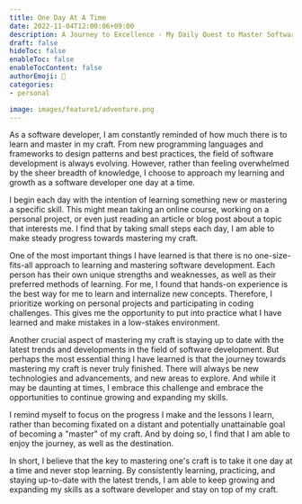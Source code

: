 ```yaml
---
title: One Day At A Time
date: 2022-11-04T12:00:06+09:00
description: A Journey to Excellence - My Daily Quest to Master Software Development
draft: false
hideToc: false
enableToc: false
enableTocContent: false
authorEmoji: 🤖
categories:
- personal

image: images/feature1/adventure.png
---
```


As a software developer, I am constantly reminded of how much there is to learn and master in my craft. From new programming languages and frameworks to design patterns and best practices, the field of software development is always evolving. However, rather than feeling overwhelmed by the sheer breadth of knowledge, I choose to approach my learning and growth as a software developer one day at a time.

I begin each day with the intention of learning something new or mastering a specific skill. This might mean taking an online course, working on a personal project, or even just reading an article or blog post about a topic that interests me. I find that by taking small steps each day, I am able to make steady progress towards mastering my craft.

One of the most important things I have learned is that there is no one-size-fits-all approach to learning and mastering software development. Each person has their own unique strengths and weaknesses, as well as their preferred methods of learning. For me, I found that hands-on experience is the best way for me to learn and internalize new concepts. Therefore, I prioritize working on personal projects and participating in coding challenges. This gives me the opportunity to put into practice what I have learned and make mistakes in a low-stakes environment.

Another crucial aspect of mastering my craft is staying up to date with the latest trends and developments in the field of software development. But perhaps the most essential thing I have learned is that the journey towards mastering my craft is never truly finished. There will always be new technologies and advancements, and new areas to explore. And while it may be daunting at times, I embrace this challenge and embrace the opportunities to continue growing and expanding my skills.

I remind myself to focus on the progress I make and the lessons I learn, rather than becoming fixated on a distant and potentially unattainable goal of becoming a "master" of my craft. And by doing so, I find that I am able to enjoy the journey, as well as the destination.

In short, I believe that the key to mastering one's craft is to take it one day at a time and never stop learning. By consistently learning, practicing, and staying up-to-date with the latest trends, I am able to keep growing and expanding my skills as a software developer and stay on top of my craft. 